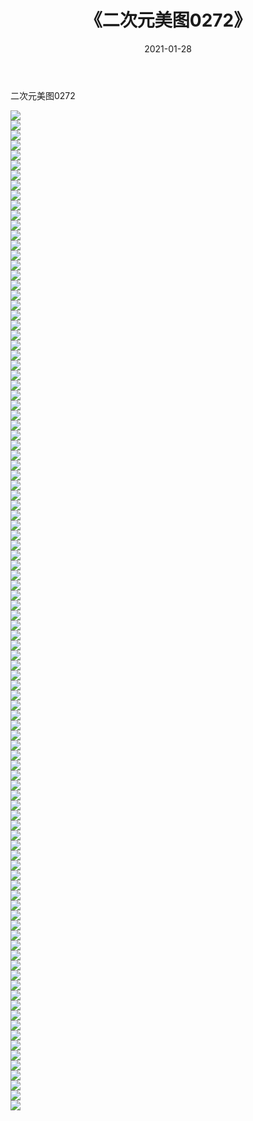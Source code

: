 ﻿---
layout: post
title:  《二次元美图0272》
date:   2021-01-28
img: http://imgx.orgx.ga/二次元/2021/二次元美图0272/000.jpg
categories: [美女, 清纯, 唯美]
---

二次元美图0272

 ![](http://imgx.orgx.ga/二次元/2021/二次元美图0272/001.jpg) <br>![](http://imgx.orgx.ga/二次元/2021/二次元美图0272/002.jpg) <br>![](http://imgx.orgx.ga/二次元/2021/二次元美图0272/003.jpg) <br>![](http://imgx.orgx.ga/二次元/2021/二次元美图0272/004.jpg) <br>![](http://imgx.orgx.ga/二次元/2021/二次元美图0272/005.jpg) <br>![](http://imgx.orgx.ga/二次元/2021/二次元美图0272/006.jpg) <br>![](http://imgx.orgx.ga/二次元/2021/二次元美图0272/007.jpg) <br>![](http://imgx.orgx.ga/二次元/2021/二次元美图0272/008.jpg) <br>![](http://imgx.orgx.ga/二次元/2021/二次元美图0272/009.jpg) <br>![](http://imgx.orgx.ga/二次元/2021/二次元美图0272/010.jpg) <br>![](http://imgx.orgx.ga/二次元/2021/二次元美图0272/011.jpg) <br>![](http://imgx.orgx.ga/二次元/2021/二次元美图0272/012.jpg) <br>![](http://imgx.orgx.ga/二次元/2021/二次元美图0272/013.jpg) <br>![](http://imgx.orgx.ga/二次元/2021/二次元美图0272/014.jpg) <br>![](http://imgx.orgx.ga/二次元/2021/二次元美图0272/015.jpg) <br>![](http://imgx.orgx.ga/二次元/2021/二次元美图0272/016.jpg) <br>![](http://imgx.orgx.ga/二次元/2021/二次元美图0272/017.jpg) <br>![](http://imgx.orgx.ga/二次元/2021/二次元美图0272/018.jpg) <br>![](http://imgx.orgx.ga/二次元/2021/二次元美图0272/019.jpg) <br>![](http://imgx.orgx.ga/二次元/2021/二次元美图0272/020.jpg) <br>![](http://imgx.orgx.ga/二次元/2021/二次元美图0272/021.jpg) <br>![](http://imgx.orgx.ga/二次元/2021/二次元美图0272/022.jpg) <br>![](http://imgx.orgx.ga/二次元/2021/二次元美图0272/023.jpg) <br>![](http://imgx.orgx.ga/二次元/2021/二次元美图0272/024.jpg) <br>![](http://imgx.orgx.ga/二次元/2021/二次元美图0272/025.jpg) <br>![](http://imgx.orgx.ga/二次元/2021/二次元美图0272/026.jpg) <br>![](http://imgx.orgx.ga/二次元/2021/二次元美图0272/027.jpg) <br>![](http://imgx.orgx.ga/二次元/2021/二次元美图0272/028.jpg) <br>![](http://imgx.orgx.ga/二次元/2021/二次元美图0272/029.jpg) <br>![](http://imgx.orgx.ga/二次元/2021/二次元美图0272/030.jpg) <br>![](http://imgx.orgx.ga/二次元/2021/二次元美图0272/031.jpg) <br>![](http://imgx.orgx.ga/二次元/2021/二次元美图0272/032.jpg) <br>![](http://imgx.orgx.ga/二次元/2021/二次元美图0272/033.jpg) <br>![](http://imgx.orgx.ga/二次元/2021/二次元美图0272/034.jpg) <br>![](http://imgx.orgx.ga/二次元/2021/二次元美图0272/035.jpg) <br>![](http://imgx.orgx.ga/二次元/2021/二次元美图0272/036.jpg) <br>![](http://imgx.orgx.ga/二次元/2021/二次元美图0272/037.jpg) <br>![](http://imgx.orgx.ga/二次元/2021/二次元美图0272/038.jpg) <br>![](http://imgx.orgx.ga/二次元/2021/二次元美图0272/039.jpg) <br>![](http://imgx.orgx.ga/二次元/2021/二次元美图0272/040.jpg) <br>![](http://imgx.orgx.ga/二次元/2021/二次元美图0272/041.jpg) <br>![](http://imgx.orgx.ga/二次元/2021/二次元美图0272/042.jpg) <br>![](http://imgx.orgx.ga/二次元/2021/二次元美图0272/043.jpg) <br>![](http://imgx.orgx.ga/二次元/2021/二次元美图0272/044.jpg) <br>![](http://imgx.orgx.ga/二次元/2021/二次元美图0272/045.jpg) <br>![](http://imgx.orgx.ga/二次元/2021/二次元美图0272/046.jpg) <br>![](http://imgx.orgx.ga/二次元/2021/二次元美图0272/047.jpg) <br>![](http://imgx.orgx.ga/二次元/2021/二次元美图0272/048.jpg) <br>![](http://imgx.orgx.ga/二次元/2021/二次元美图0272/049.jpg) <br>![](http://imgx.orgx.ga/二次元/2021/二次元美图0272/050.jpg) <br>![](http://imgx.orgx.ga/二次元/2021/二次元美图0272/051.jpg) <br>![](http://imgx.orgx.ga/二次元/2021/二次元美图0272/052.jpg) <br>![](http://imgx.orgx.ga/二次元/2021/二次元美图0272/053.jpg) <br>![](http://imgx.orgx.ga/二次元/2021/二次元美图0272/054.jpg) <br>![](http://imgx.orgx.ga/二次元/2021/二次元美图0272/055.jpg) <br>![](http://imgx.orgx.ga/二次元/2021/二次元美图0272/056.jpg) <br>![](http://imgx.orgx.ga/二次元/2021/二次元美图0272/057.jpg) <br>![](http://imgx.orgx.ga/二次元/2021/二次元美图0272/058.jpg) <br>![](http://imgx.orgx.ga/二次元/2021/二次元美图0272/059.jpg) <br>![](http://imgx.orgx.ga/二次元/2021/二次元美图0272/060.jpg) <br>![](http://imgx.orgx.ga/二次元/2021/二次元美图0272/061.jpg) <br>![](http://imgx.orgx.ga/二次元/2021/二次元美图0272/062.jpg) <br>![](http://imgx.orgx.ga/二次元/2021/二次元美图0272/063.jpg) <br>![](http://imgx.orgx.ga/二次元/2021/二次元美图0272/064.jpg) <br>![](http://imgx.orgx.ga/二次元/2021/二次元美图0272/065.jpg) <br>![](http://imgx.orgx.ga/二次元/2021/二次元美图0272/066.jpg) <br>![](http://imgx.orgx.ga/二次元/2021/二次元美图0272/067.jpg) <br>![](http://imgx.orgx.ga/二次元/2021/二次元美图0272/068.jpg) <br>![](http://imgx.orgx.ga/二次元/2021/二次元美图0272/069.jpg) <br>![](http://imgx.orgx.ga/二次元/2021/二次元美图0272/070.jpg) <br>![](http://imgx.orgx.ga/二次元/2021/二次元美图0272/071.jpg) <br>![](http://imgx.orgx.ga/二次元/2021/二次元美图0272/072.jpg) <br>![](http://imgx.orgx.ga/二次元/2021/二次元美图0272/073.jpg) <br>![](http://imgx.orgx.ga/二次元/2021/二次元美图0272/074.jpg) <br>![](http://imgx.orgx.ga/二次元/2021/二次元美图0272/075.jpg) <br>![](http://imgx.orgx.ga/二次元/2021/二次元美图0272/076.jpg) <br>![](http://imgx.orgx.ga/二次元/2021/二次元美图0272/077.jpg) <br>![](http://imgx.orgx.ga/二次元/2021/二次元美图0272/078.jpg) <br>![](http://imgx.orgx.ga/二次元/2021/二次元美图0272/079.jpg) <br>![](http://imgx.orgx.ga/二次元/2021/二次元美图0272/080.jpg) <br>![](http://imgx.orgx.ga/二次元/2021/二次元美图0272/081.jpg) <br>![](http://imgx.orgx.ga/二次元/2021/二次元美图0272/082.jpg) <br>![](http://imgx.orgx.ga/二次元/2021/二次元美图0272/083.jpg) <br>![](http://imgx.orgx.ga/二次元/2021/二次元美图0272/084.jpg) <br>![](http://imgx.orgx.ga/二次元/2021/二次元美图0272/085.jpg) <br>![](http://imgx.orgx.ga/二次元/2021/二次元美图0272/086.jpg) <br>![](http://imgx.orgx.ga/二次元/2021/二次元美图0272/087.jpg) <br>![](http://imgx.orgx.ga/二次元/2021/二次元美图0272/088.jpg) <br>![](http://imgx.orgx.ga/二次元/2021/二次元美图0272/089.jpg) <br>![](http://imgx.orgx.ga/二次元/2021/二次元美图0272/090.jpg) <br>![](http://imgx.orgx.ga/二次元/2021/二次元美图0272/091.jpg) <br>![](http://imgx.orgx.ga/二次元/2021/二次元美图0272/092.jpg) <br>![](http://imgx.orgx.ga/二次元/2021/二次元美图0272/093.jpg) <br>![](http://imgx.orgx.ga/二次元/2021/二次元美图0272/094.jpg) <br>![](http://imgx.orgx.ga/二次元/2021/二次元美图0272/095.jpg) <br>![](http://imgx.orgx.ga/二次元/2021/二次元美图0272/096.jpg) <br>![](http://imgx.orgx.ga/二次元/2021/二次元美图0272/097.jpg) <br>![](http://imgx.orgx.ga/二次元/2021/二次元美图0272/098.jpg) <br>![](http://imgx.orgx.ga/二次元/2021/二次元美图0272/099.jpg) <br>![](http://imgx.orgx.ga/二次元/2021/二次元美图0272/100.jpg) <br>